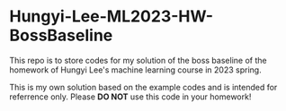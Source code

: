 # Hungyi-Lee-ML2023-HW-BossBaseline

This repo is to store codes for my solution of the boss baseline of the homework of Hungyi Lee's machine learning course in 2023 spring. 

This is my own solution based on the example codes and is intended for referrence only. Please **DO NOT** use this code in your homework! 
